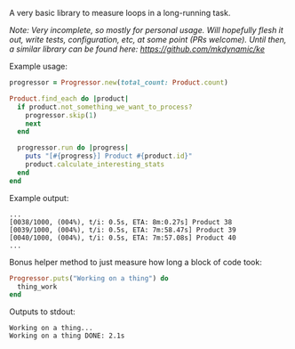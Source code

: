 A very basic library to measure loops in a long-running task.

*Note: Very incomplete, so mostly for personal usage. Will hopefully flesh it out, write tests, configuration, etc, at some point (PRs welcome). Until then, a similar library can be found here: https://github.com/mkdynamic/ke*

Example usage:

``` ruby
progressor = Progressor.new(total_count: Product.count)

Product.find_each do |product|
  if product.not_something_we_want_to_process?
    progressor.skip(1)
    next
  end

  progressor.run do |progress|
    puts "[#{progress}] Product #{product.id}"
    product.calculate_interesting_stats
  end
end
```

Example output:

```
...
[0038/1000, (004%), t/i: 0.5s, ETA: 8m:0.27s] Product 38
[0039/1000, (004%), t/i: 0.5s, ETA: 7m:58.47s] Product 39
[0040/1000, (004%), t/i: 0.5s, ETA: 7m:57.08s] Product 40
...
```

Bonus helper method to just measure how long a block of code took:

``` ruby
Progressor.puts("Working on a thing") do
  thing_work
end
```

Outputs to stdout:

```
Working on a thing...
Working on a thing DONE: 2.1s
```
